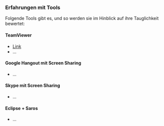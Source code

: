 ### Erfahrungen mit Tools

Folgende Tools gibt es, und so werden sie im Hinblick auf ihre Tauglichkeit bewertet:

#### TeamViewer
- [Link](http://www.teamviewer.com)
- ...

#### Google Hangout mit Screen Sharing
- ...

#### Skype mit Screen Sharing
- ...

#### Eclipse + Saros
- ...
